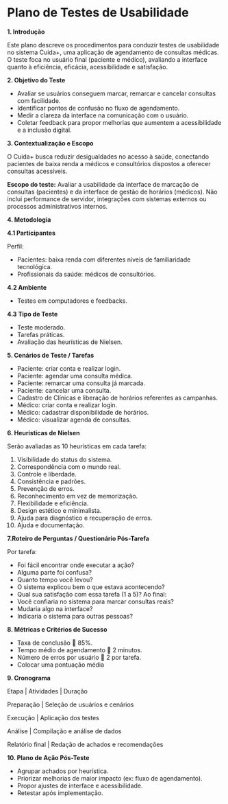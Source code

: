 # Plano de Testes de Usabilidade

**1.	Introdução**
	
  Este plano descreve os procedimentos para conduzir testes de usabilidade no sistema Cuida+, uma aplicação de agendamento de consultas médicas. O teste foca no usuário final (paciente e médico), avaliando a interface quanto à eficiência, eficácia, acessibilidade e satisfação.


**2.	Objetivo do Teste**

- Avaliar se usuários conseguem marcar, remarcar e cancelar consultas com facilidade.
- Identificar pontos de confusão no fluxo de agendamento.
- Medir a clareza da interface na comunicação com o usuário.
- Coletar feedback para propor melhorias que aumentem a acessibilidade e a inclusão digital.

**3.	Contextualização e Escopo**

O Cuida+ busca reduzir desigualdades no acesso à saúde, conectando pacientes de baixa renda a médicos e consultórios dispostos a oferecer consultas acessíveis.

**Escopo do teste:** Avaliar a usabilidade da interface de marcação de consultas (pacientes) e da interface de gestão de horários (médicos).
Não inclui performance de servidor, integrações com sistemas externos ou processos administrativos internos.


**4.	Metodologia**

**4.1	Participantes**

Perfil:
-	Pacientes: baixa renda com diferentes níveis de familiaridade tecnológica.
-	Profissionais da saúde: médicos de consultórios.

**4.2	Ambiente**

- Testes em computadores e feedbacks.

**4.3	Tipo de Teste**

- Teste moderado.
- Tarefas práticas.
- Avaliação das heurísticas de Nielsen.

**5.	Cenários de Teste / Tarefas**

-	Paciente: criar conta e realizar login.
-	Paciente: agendar uma consulta médica.
-	Paciente: remarcar uma consulta já marcada.
-	Paciente: cancelar uma consulta.
-	Cadastro de Clínicas e liberação de horários referentes as campanhas.
-	Médico: criar conta e realizar login.
-	Médico: cadastrar disponibilidade de horários.
-	Médico: visualizar agenda de consultas.

**6.	Heurísticas de Nielsen**

Serão avaliadas as 10 heurísticas em cada tarefa:
1.	Visibilidade do status do sistema.
2.	Correspondência com o mundo real.
3.	Controle e liberdade.
4.	Consistência e padrões.
5.	Prevenção de erros.
6.	Reconhecimento em vez de memorização.
7.	Flexibilidade e eficiência.
8.	Design estético e minimalista.
9.	Ajuda para diagnóstico e recuperação de erros.
10.	Ajuda e documentação.

**7.Roteiro de Perguntas / Questionário Pós-Tarefa**

Por tarefa:
-	Foi fácil encontrar onde executar a ação?
-	Alguma parte foi confusa?
-	Quanto tempo você levou?
-	O sistema explicou bem o que estava acontecendo?
-	Qual sua satisfação com essa tarefa (1 a 5)? Ao final:
-	Você confiaria no sistema para marcar consultas reais?
-	Mudaria algo na interface?
-	Indicaria o sistema para outras pessoas?

**8.	Métricas e Critérios de Sucesso**

-	Taxa de conclusão   85%.
-	Tempo médio de agendamento  2 minutos.
-	Número de erros por usuário  2 por tarefa.
-	Colocar uma pontuação média 

**9.	Cronograma**

Etapa | Atividades | Duração

Preparação | Seleção de usuários e cenários 

Execução | Aplicação dos testes 

Análise | Compilação e análise de dados 

Relatório final | Redação de achados e recomendações 

**10.	Plano de Ação Pós-Teste**

-	Agrupar achados por heurística.
-	Priorizar melhorias de maior impacto (ex: fluxo de agendamento).
-	Propor ajustes de interface e acessibilidade.
-	Retestar após implementação.
